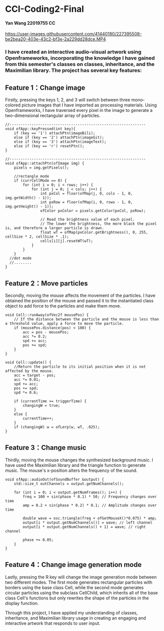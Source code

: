 # CCI-Coding2-Final

#### Yan Wang 22019755 CC

https://user-images.githubusercontent.com/41440180/227395508-be2bea20-403e-43c2-bf3e-2a229dd28dce.MP4

### 

### I have created an interactive audio-visual artwork using Openframeworks, incorporating the knowledge I have gained from this semester's classes on classes, inheritance, and the Maximilian library. The project has several key features:

## Feature 1：Change image

Firstly, pressing the keys 1, 2, and 3 will switch between three mono-colored picture images that I have imported as processing materials. Using Openframeworks, I have traversed every pixel in the image to generate a two-dimensional rectangular array of particles.

```
//--------------------------------------------------------------
void ofApp::keyPressed(int key){
	if (key == '1') attachPtn(imageBili);
	else if (key == '2') attachPtn(imageGit);
	else if (key == '3') attachPtn(imageText);
	else if (key == 'r') resetPtn();
}

//--------------------------------------------------------------
void ofApp::attachPtn(ofImage img) {
	pixels = img.getPixels();

	//rectangle mode
	if (currCellMode == 0) {
		for (int i = 0; i < rows; i++) {
			for (int j = 0; j < cols; j++) {
				int pxCol = floor(ofMap(j, 0, cols - 1, 0, img.getWidth() - 1));
				int pxRow = floor(ofMap(i, 0, rows - 1, 0, img.getHeight() - 1));
				ofColor pxColor = pixels.getColor(pxCol, pxRow);
        
				// Read the brightness value of each pixel. 
				// The lower the brightness, the more black the pixel is, and therefore a larger particle is drawn.
				float wT = ofMap(pxColor.getBrightness(), 0, 255, cellSize * 2, cellSize * .1);
				cells[i][j].resetWT(wT);
			}
		}
	} 
  //dot mode
  //........
}
```

## Feature 2：Move particles

Secondly, moving the mouse affects the movement of the particles. I have obtained the position of the mouse and passed it to the instantiated class object to add force to the particles and make them move.

```
void Cell::runAway(ofVec2f mousePos) {
    // If the distance between the particle and the mouse is less than a threshold value, apply a force to move the particle.
    if (mousePos.distance(pos) < 100) {
        acc = pos - mousePos;
        acc *= 0.2;
        spd += acc;
        pos += spd;
    }
}

void Cell::update() {
	//Return the particle to its initial position when it is not affected by the mouse.
    acc = target - pos;
    acc *= 0.01;
    spd += acc;
    pos += spd;
    spd *= 0.6;

    if (currentTime >= triggerTime) {
        changingW = true;
    }
    else {
        currentTime++;
    }
    if (changingW) w = ofLerp(w, wT, .025);
}
```

## Feature 3：Change music

Thirdly, moving the mouse changes the synthesized background music. I have used the Maximilian library and the triangle function to generate music. The mouse's x-position alters the frequency of the sound.

```
void ofApp::audioOut(ofSoundBuffer &output) {
	std::size_t outChannels = output.getNumChannels();

	for (int i = 0; i < output.getNumFrames(); i++) {
		freq = 100 + sin(phase * 0.1) * 50; // Frequency changes over time
		amp = 0.2 + sin(phase * 0.2) * 0.1; // Amplitude changes over time

		double wave = osc.triangle(freq + ofGetMouseX()*0.075) * amp; 
		output[i * output.getNumChannels()] = wave; // left channel
		output[i * output.getNumChannels() + 1] = wave; // right channel

		phase += 0.05; 
	}
}
```

## Feature 4：Change image generation mode

Lastly, pressing the R key will change the image generation mode between two different modes. The first mode generates rectangular particles with borders using the base class Cell, while the second mode generates circular particles using the subclass CellChild, which inherits all of the base class Cell's functions but only rewrites the shape of the particles in the display function.

Through this project, I have applied my understanding of classes, inheritance, and Maximilian library usage in creating an engaging and interactive artwork that responds to user input.
